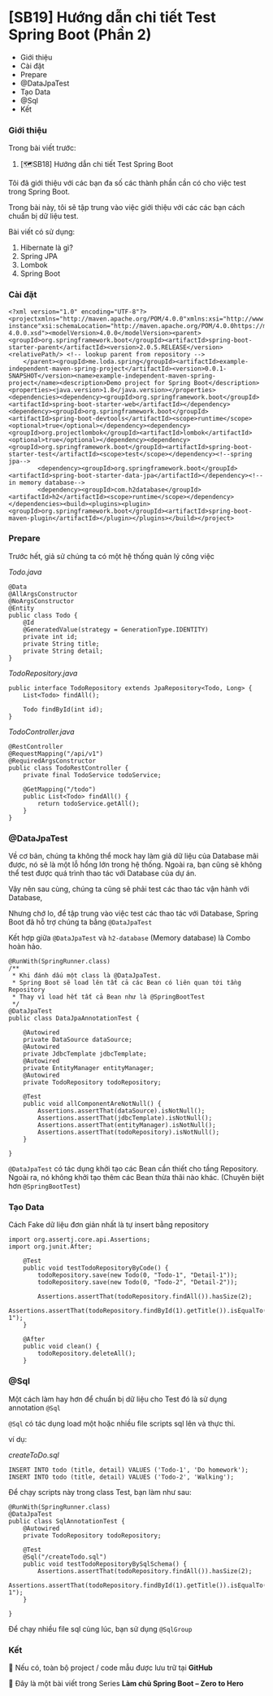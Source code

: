 [SB19] Hướng dẫn chi tiết Test Spring Boot (Phần 2)
============================================================

- Giới thiệu
- Cài đặt
- Prepare
- @DataJpaTest
- Tạo Data
- @Sql
- Kết

### **Giới thiệu**

Trong bài viết trước:

1. [🗺️SB18] Hướng dẫn chi tiết Test Spring Boot

Tôi đã giới thiệu với các bạn đa số các thành phần cần có cho việc test trong Spring Boot.

Trong bài này, tôi sẽ tập trung vào việc giới thiệu với các các bạn cách chuẩn bị dữ liệu test.

Bài viết có sử dụng:

1. Hibernate là gì?
2. Spring JPA
3. Lombok
4. Spring Boot

### **Cài đặt**

```
<?xml version="1.0" encoding="UTF-8"?>
<projectxmlns="http://maven.apache.org/POM/4.0.0"xmlns:xsi="http://www.w3.org/2001/XMLSchema-instance"xsi:schemaLocation="http://maven.apache.org/POM/4.0.0https://maven.apache.org/xsd/maven-4.0.0.xsd"><modelVersion>4.0.0</modelVersion><parent><groupId>org.springframework.boot</groupId><artifactId>spring-boot-starter-parent</artifactId><version>2.0.5.RELEASE</version><relativePath/> <!-- lookup parent from repository -->
	</parent><groupId>me.loda.spring</groupId><artifactId>example-independent-maven-spring-project</artifactId><version>0.0.1-SNAPSHOT</version><name>example-independent-maven-spring-project</name><description>Demo project for Spring Boot</description><properties><java.version>1.8</java.version></properties><dependencies><dependency><groupId>org.springframework.boot</groupId><artifactId>spring-boot-starter-web</artifactId></dependency><dependency><groupId>org.springframework.boot</groupId><artifactId>spring-boot-devtools</artifactId><scope>runtime</scope><optional>true</optional></dependency><dependency><groupId>org.projectlombok</groupId><artifactId>lombok</artifactId><optional>true</optional></dependency><dependency><groupId>org.springframework.boot</groupId><artifactId>spring-boot-starter-test</artifactId><scope>test</scope></dependency><!--spring jpa-->
		<dependency><groupId>org.springframework.boot</groupId><artifactId>spring-boot-starter-data-jpa</artifactId></dependency><!--in memory database-->
		<dependency><groupId>com.h2database</groupId><artifactId>h2</artifactId><scope>runtime</scope></dependency></dependencies><build><plugins><plugin><groupId>org.springframework.boot</groupId><artifactId>spring-boot-maven-plugin</artifactId></plugin></plugins></build></project>
```

### **Prepare**

Trước hết, giả sử chúng ta có một hệ thống quản lý công việc

_Todo.java_

```
@Data
@AllArgsConstructor
@NoArgsConstructor
@Entity
public class Todo {
    @Id
    @GeneratedValue(strategy = GenerationType.IDENTITY)
    private int id;
    private String title;
    private String detail;
}
```

_TodoRepository.java_

```
public interface TodoRepository extends JpaRepository<Todo, Long> {
    List<Todo> findAll();

    Todo findById(int id);
}
```

_TodoController.java_

```
@RestController
@RequestMapping("/api/v1")
@RequiredArgsConstructor
public class TodoRestController {
    private final TodoService todoService;

    @GetMapping("/todo")
    public List<Todo> findAll() {
        return todoService.getAll();
    }
}
```

### **@DataJpaTest**

Về cơ bản, chúng ta không thể mock hay làm giả dữ liệu của Database mãi được, nó sẽ là một lỗ hổng lớn trong hệ thống. Ngoài ra, bạn cũng sẽ không thể test được quá trình thao tác với Database của dự án.

Vậy nên sau cùng, chúng ta cũng sẽ phải test các thao tác vận hành với Database,

Nhưng chớ lo, để tập trung vào việc test các thao tác với Database, Spring Boot đã hỗ trợ chúng ta bằng `@DataJpaTest`

Kết hợp giữa `@DataJpaTest` và `h2-database` (Memory database) là Combo hoàn hảo.

```
@RunWith(SpringRunner.class)
/**
 * Khi đánh dấu một class là @DataJpaTest.
 * Spring Boot sẽ load lên tất cả các Bean có liên quan tới tầng Repository
 * Thay vì load hết tất cả Bean như là @SpringBootTest
 */
@DataJpaTest
public class DataJpaAnnotationTest {

    @Autowired
    private DataSource dataSource;
    @Autowired
    private JdbcTemplate jdbcTemplate;
    @Autowired
    private EntityManager entityManager;
    @Autowired
    private TodoRepository todoRepository;

    @Test
    public void allComponentAreNotNull() {
        Assertions.assertThat(dataSource).isNotNull();
        Assertions.assertThat(jdbcTemplate).isNotNull();
        Assertions.assertThat(entityManager).isNotNull();
        Assertions.assertThat(todoRepository).isNotNull();
    }

}
```

`@DataJpaTest` có tác dụng khởi tạo các Bean cần thiết cho tầng Repository. Ngoài ra, nó không khởi tạo thêm các Bean thừa thãi nào khác. (Chuyên biệt hơn `@SpringBootTest`)

### **Tạo Data**

Cách Fake dữ liệu đơn giản nhất là tự insert bằng repository

```
import org.assertj.core.api.Assertions;
import org.junit.After;

    @Test
    public void testTodoRepositoryByCode() {
        todoRepository.save(new Todo(0, "Todo-1", "Detail-1"));
        todoRepository.save(new Todo(0, "Todo-2", "Detail-2"));

        Assertions.assertThat(todoRepository.findAll()).hasSize(2);
        Assertions.assertThat(todoRepository.findById(1).getTitle()).isEqualTo("Todo-1");
    }

    @After
    public void clean() {
        todoRepository.deleteAll();
    }
```

### **@Sql**

Một cách làm hay hơn để chuẩn bị dữ liệu cho Test đó là sử dụng annotation `@Sql`

`@Sql` có tác dụng load một hoặc nhiều file scripts sql lên và thực thi.

ví dụ:

_createToDo.sql_

```
INSERT INTO todo (title, detail) VALUES ('Todo-1', 'Do homework');
INSERT INTO todo (title, detail) VALUES ('Todo-2', 'Walking');
```

Để chạy scripts này trong class Test, bạn làm như sau:

```
@RunWith(SpringRunner.class)
@DataJpaTest
public class SqlAnnotationTest {
    @Autowired
    private TodoRepository todoRepository;

    @Test
    @Sql("/createTodo.sql")
    public void testTodoRepositoryBySqlSchema() {
        Assertions.assertThat(todoRepository.findAll()).hasSize(2);
        Assertions.assertThat(todoRepository.findById(1).getTitle()).isEqualTo("Todo-1");
    }

}
```

Để chạy nhiều file sql cùng lúc, bạn sử dụng `@SqlGroup`

### **Kết**

💁 Nếu có, toàn bộ project / code mẫu được lưu trữ tại **GitHub**

🌟 Đây là một bài viết trong Series **Làm chủ Spring Boot – Zero to Hero**

